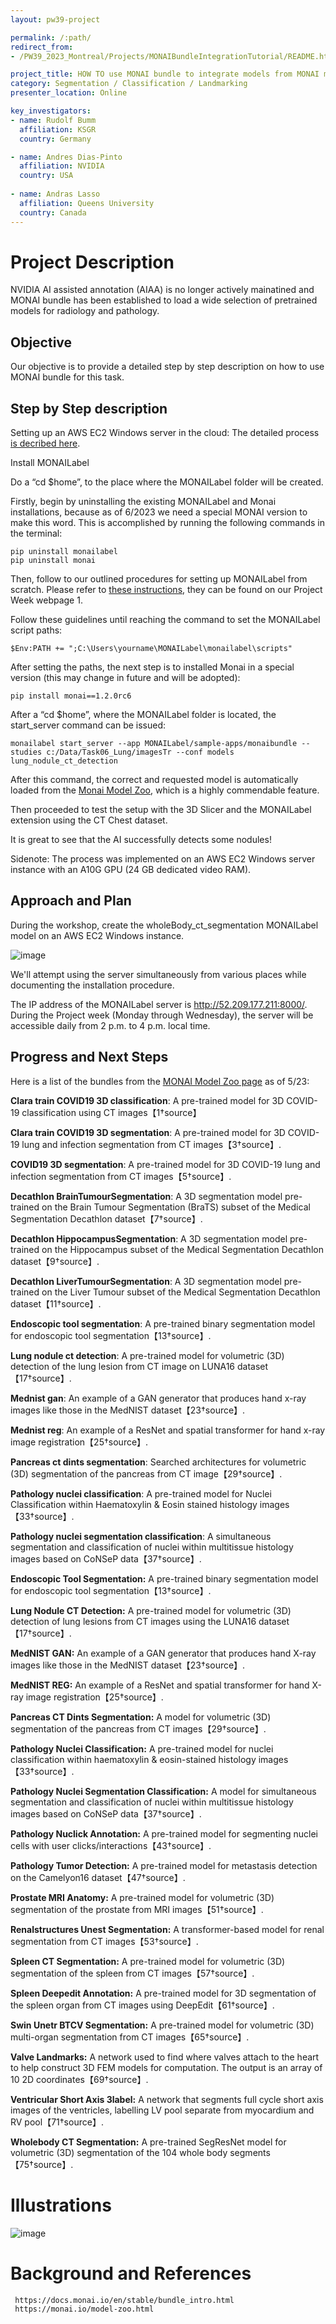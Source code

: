 ```yaml
---
layout: pw39-project

permalink: /:path/
redirect_from:
- /PW39_2023_Montreal/Projects/MONAIBundleIntegrationTutorial/README.html

project_title: HOW TO use MONAI bundle to integrate models from MONAI model ZOO
category: Segmentation / Classification / Landmarking
presenter_location: Online

key_investigators:
- name: Rudolf Bumm
  affiliation: KSGR
  country: Germany

- name: Andres Dias-Pinto 
  affiliation: NVIDIA
  country: USA
  
- name: Andras Lasso
  affiliation: Queens University
  country: Canada
---
```


# Project Description

<!-- Add a short paragraph describing the project. -->
NVIDIA AI assisted annotation (AIAA) is no longer actively mainatined and MONAI bundle has been established to load a wide selection of pretrained models for radiology and pathology. 


## Objective


Our objective is to provide a detailed step by step description on how to use MONAI bundle for this task.

## Step by Step description

Setting up an AWS EC2 Windows server in the cloud: 
The detailed process [is decribed here](https://projectweek.na-mic.org/PW38_2023_GranCanaria/Projects/SlicerCloud/).

Install MONAILabel

Do a “cd $home”, to the place where the  MONAILabel folder will be created. 

Firstly, begin by uninstalling the existing MONAILabel and Monai installations, because as of 6/2023 we need a special MONAI version to make this word. 
This is accomplished by running the following commands in the terminal:

    pip uninstall monailabel
    pip uninstall monai

Then, follow to our outlined procedures for setting up MONAILabel from scratch. 
Please refer to [these instructions](https://projectweek.na-mic.org/PW37_2022_Virtual/Projects/MONAILabelLung/MONAILabel_Installation.html), they can be found on our Project Week webpage 1.

Follow these guidelines until reaching the command to set the MONAILabel script paths:

    $Env:PATH += ";C:\Users\yourname\MONAILabel\monailabel\scripts"

After setting the paths, the next step is to installed Monai in a special version (this may change in future and will be adopted):

    pip install monai==1.2.0rc6

After a “cd $home”, where the  MONAILabel folder is located, the start_server command can be  issued:

    monailabel start_server --app MONAILabel/sample-apps/monaibundle --studies c:/Data/Task06_Lung/imagesTr --conf models lung_nodule_ct_detection

After this command, the correct and requested model is automatically loaded from the [Monai Model Zoo](https://monai.io/model-zoo.html), which is a highly commendable feature.

Then proceeded to test the setup with the 3D Slicer and the MONAILabel extension using the CT Chest dataset. 

It is great to see that the AI successfully detects some nodules!

Sidenote: The process was implemented on an AWS EC2 Windows server instance with an A10G GPU (24 GB dedicated video RAM).


## Approach and Plan

During the workshop, create the wholeBody_ct_segmentation MONAILabel model on an AWS EC2 Windows instance.

![image](https://github.com/NA-MIC/ProjectWeek/assets/18140094/06d8146a-4d0e-4a6d-a7d3-59158f773647)

We'll attempt using the server simultaneously from various places while documenting the installation procedure. 

The IP address of the MONAILabel server is http://52.209.177.211:8000/. During the Project week (Monday through Wednesday), the server will be accessible daily from 2 p.m. to 4 p.m. local time. 

## Progress and Next Steps

     
Here is a list of the bundles from the [MONAI Model Zoo page](https://monai.io/model-zoo.html) as of 5/23:

**Clara train COVID19 3D classification**: A pre-trained model for 3D COVID-19 classification using CT images【1†source】

**Clara train COVID19 3D segmentation**: A pre-trained model for 3D COVID-19 lung and infection segmentation from CT images【3†source】.

**COVID19 3D segmentation**: A pre-trained model for 3D COVID-19 lung and infection segmentation from CT images【5†source】.

**Decathlon BrainTumourSegmentation**: A 3D segmentation model pre-trained on the Brain Tumour Segmentation (BraTS) subset of the Medical Segmentation Decathlon dataset【7†source】.

**Decathlon HippocampusSegmentation**: A 3D segmentation model pre-trained on the Hippocampus subset of the Medical Segmentation Decathlon dataset【9†source】.

**Decathlon LiverTumourSegmentation**: A 3D segmentation model pre-trained on the Liver Tumour subset of the Medical Segmentation Decathlon dataset【11†source】.

**Endoscopic tool segmentation**: A pre-trained binary segmentation model for endoscopic tool segmentation【13†source】.

**Lung nodule ct detection**: A pre-trained model for volumetric (3D) detection of the lung lesion from CT image on LUNA16 dataset【17†source】.

**Mednist gan**: An example of a GAN generator that produces hand x-ray images like those in the MedNIST dataset【23†source】.

**Mednist reg**: An example of a ResNet and spatial transformer for hand x-ray image registration【25†source】.

**Pancreas ct dints segmentation**: Searched architectures for volumetric (3D) segmentation of the pancreas from CT image【29†source】.

**Pathology nuclei classification**: A pre-trained model for Nuclei Classification within Haematoxylin & Eosin stained histology images【33†source】.

**Pathology nuclei segmentation classification**: A simultaneous segmentation and classification of nuclei within multitissue histology images based on CoNSeP data【37†source】.

**Endoscopic Tool Segmentation:** A pre-trained binary segmentation model for endoscopic tool segmentation【13†source】.

**Lung Nodule CT Detection:** A pre-trained model for volumetric (3D) detection of lung lesions from CT images using the LUNA16 dataset【17†source】.

**MedNIST GAN:** An example of a GAN generator that produces hand X-ray images like those in the MedNIST dataset【23†source】.

**MedNIST REG:** An example of a ResNet and spatial transformer for hand X-ray image registration【25†source】.

**Pancreas CT Dints Segmentation:** A model for volumetric (3D) segmentation of the pancreas from CT images【29†source】.

**Pathology Nuclei Classification:** A pre-trained model for nuclei classification within haematoxylin & eosin-stained histology images【33†source】.

**Pathology Nuclei Segmentation Classification:** A model for simultaneous segmentation and classification of nuclei within multitissue histology images based on CoNSeP data【37†source】.

**Pathology Nuclick Annotation:** A pre-trained model for segmenting nuclei cells with user clicks/interactions【43†source】.

**Pathology Tumor Detection:** A pre-trained model for metastasis detection on the Camelyon16 dataset【47†source】.

**Prostate MRI Anatomy:** A pre-trained model for volumetric (3D) segmentation of the prostate from MRI images【51†source】.

**Renalstructures Unest Segmentation:** A transformer-based model for renal segmentation from CT images【53†source】.

**Spleen CT Segmentation:** A pre-trained model for volumetric (3D) segmentation of the spleen from CT images【57†source】.

**Spleen Deepedit Annotation:** A pre-trained model for 3D segmentation of the spleen organ from CT images using DeepEdit【61†source】.

**Swin Unetr BTCV Segmentation:** A pre-trained model for volumetric (3D) multi-organ segmentation from CT images【65†source】.

**Valve Landmarks:** A network used to find where valves attach to the heart to help construct 3D FEM models for computation. The output is an array of 10 2D coordinates【69†source】.

**Ventricular Short Axis 3label:** A network that segments full cycle short axis images of the ventricles, labelling LV pool separate from myocardium and RV pool【71†source】.

**Wholebody CT Segmentation:** A pre-trained SegResNet model for volumetric (3D) segmentation of the 104 whole body segments【75†source】.





# Illustrations

<!-- Add pictures and links to videos that demonstrate what has been accomplished.
![Description of picture](Example2.jpg)
![Some more images](Example2.jpg)
-->

![image](https://github.com/NA-MIC/ProjectWeek/assets/18140094/cdc7d159-2670-433a-945e-4c7000c21f80)


# Background and References

<!-- If you developed any software, include link to the source code repository.
     If possible, also add links to sample data, and to any relevant publications. -->
     
     https://docs.monai.io/en/stable/bundle_intro.html
     https://monai.io/model-zoo.html
     


